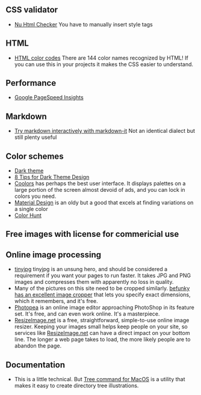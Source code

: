 
## CSS validator
* [Nu Html Checker](https://validator.w3.org/nu/#textarea) You have to manually insert style tags

## HTML

* [HTML color codes](https://htmlcolorcodes.com/color-names/) There are
144 color names recognized by HTML! If you can use this in your
projects it makes the CSS easier to understand.

## Performance
* [Google PageSpeed Insights](https://developers.google.com/speed/pagespeed/insights/)

## Markdown

* [Try markdown interactively with markdown-it](https://markdown-it.github.io/) Not an identical dialect but still plenty useful


## Color schemes

* [Dark theme](https://material.io/design/color/dark-theme.html#ui-application)
* [8 Tips for Dark Theme Design](https://uxpro.cc/publications/8-tips-for-dark-theme-design/)  
* [Coolors](https://coolors.co/app) has perhaps the best user interface. It displays palettes on a large portion of the screen almost devoid of ads, and you can lock in colors you need.
* [Material Design](https://material.io/design/color/the-color-system.html#tools-for-picking-colors) is
an oldy but a good that excels at finding variations on a single color
* [Color Hunt](https://colorhunt.co)

## Free images with license for commericial use




## Online image processing

* [tinyjpg](https://tinyjpg.com) tinyjpg is an unsung hero, and should be considered a requirement if you want your pages to run faster. It takes JPG and PNG images and compresses them with apparently no loss in quality. 
* Many of the pictures on this site need to be cropped similarly. [befunky has an excellent image cropper](https://www.befunky.com/create/crop-photo/) that lets you specify exact dimensions, which it remembers, and it's free.
* [Photopea](https://www.photopea.com/) is an online image editor approaching PhotoShop in its feature set. It's free, and can even work online. It's a masterpiece.
* [ResizeImage.net](https://resizeimage.net/) is a free, straightforward, simple-to-use online image resizer. Keeping your images small helps keep people on your site, so services like [ResizeImage.net](https://resizeimage.net/) can have a direct impact on your bottom line. The longer a web page takes to load, the more likely  people are to abandon the page.

## Documentation

* This is a little technical. But [Tree command for MacOS](https://rschu.me/list-a-directory-with-tree-command-on-mac-os-x-3b2d4c4a4827) is a utility that makes it easy to create directory tree illustrations.
